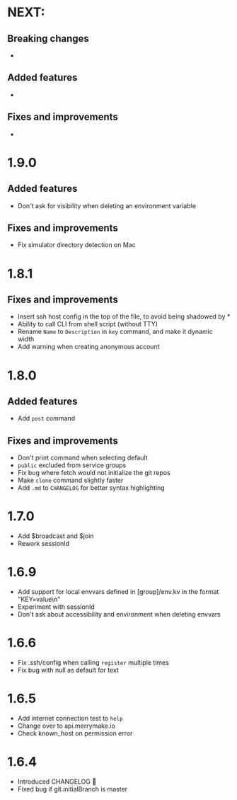 # NEXT:
## Breaking changes
-
## Added features
-
## Fixes and improvements
-

# 1.9.0
## Added features
- Don't ask for visibility when deleting an environment variable
## Fixes and improvements
- Fix simulator directory detection on Mac

# 1.8.1
## Fixes and improvements
- Insert ssh host config in the top of the file, to avoid being shadowed by *
- Ability to call CLI from shell script (without TTY)
- Rename `Name` to `Description` in `key` command, and make it dynamic width
- Add warning when creating anonymous account

# 1.8.0

## Added features
- Add `post` command
## Fixes and improvements
- Don't print command when selecting default
- `public` excluded from service groups
- Fix bug where fetch would not initialize the git repos
- Make `clone` command slightly faster
- Add `.md` to `CHANGELOG` for better syntax highlighting

# 1.7.0

- Add $broadcast and $join
- Rework sessionId

# 1.6.9

- Add support for local envvars defined in [group]/env.kv in the format "KEY=value\n"
- Experiment with sessionId
- Don't ask about accessibility and environment when deleting envvars

# 1.6.6

- Fix .ssh/config when calling `register` multiple times
- Fix bug with null as default for text

# 1.6.5

- Add internet connection test to `help`
- Change over to api.merrymake.io
- Check known_host on permission error

# 1.6.4

- Introduced CHANGELOG 🥳
- Fixed bug if git.initialBranch is master
